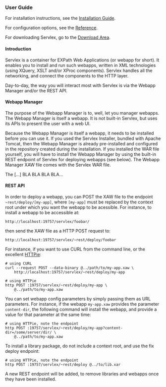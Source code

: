 ### User Guide

For installation instructions, see the [Installation Guide](install).

For configuration options, see the [Reference](config).

For downloading Servlex, go to the [Download Area](download).

#### Introduction

Servlex is a container for EXPath Web Applications (or webapp for short).  It
enables you to install and run such webapps, written in XML technologies (using
XQuery, XSLT and/or XProc components).  Servlex handles all the networking, and
connect the components to the HTTP layer.

Day-to-day, the way you will interact most with Servlex is via the Webapp
Manager and/or the REST API.

#### Webapp Manager

The purpose of the Webapp Manager is to, well, let you manager webapps.  The
Webapp Manager is itself a webapp.  It is not built-in Servlex, but uses its
APIs to present the user with a web UI.

Because the Webapp Manager is itself a webapp, it needs to be installed before
you can use it.  If you used the Servlex Installer, bundled with Apache Tomcat,
then the Webapp Manager is already pre-installed and configured in the
repository created during the installation.  If you installed the WAR file
yourself, you will have to install the Webapp Manager by using the built-in REST
endpoint of Servlex for deploying webapps (see below).  The Webapp Manager XAW
file comes with the Servlex WAR file.

The [...] BLA BLA BLA BLA...

#### REST API

In order to deploy a webapp, you can POST the XAW file to the endpoint
`~rest/deploy/[my-app]`, where `[my-app]` must be replaced by the context root
under which you want the webapp to be acessible.  For instance, to install a
webapp to be accessible at:

```text
http://localhost:19757/servlex/foobar/
```

then send the XAW file as a HTTP POST request to:

```
http://localhost:19757/servlex/~rest/deploy/foobar
```

For instance, if you want to use CURL from the command line, or the excellent
[HTTPie](http://httpie.org/):

```shell
# using CURL
curl --request POST --data-binary @../path/to/my-app.xaw \
    http://localhost:19757/servlex/~rest/deploy/my-app

# using HTTPie
http POST :19757/servlex/~rest/deploy/my-app \
    @../path/to/my-app.xaw
```

You can set webapp config parameters by simply passing them as URL parameters.
For instance, if the webapp `my-app.xaw` provides the parameter `content-dir`,
the following command will install the webapp, and provide a value for that
parameter at the same time:

```shell
# using HTTPie, note the endpoint
http POST :19757/servlex/~rest/deploy/my-app?content-dir=/some/server/dir/ \
    @../path/to/my-app.xaw
```

To install a library package, do not include a context root, and use the fix
deploy endpoint:

```shell
# using HTTPie, note the endpoint
http POST :19757/servlex/~rest/deploy @../to/lib.xar
```

A new REST endpoint will be added, to remove libraries and webapps once they
have been installed.
